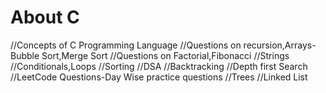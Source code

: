 # About C
//Concepts of C Programming Language
//Questions on recursion,Arrays-Bubble Sort,Merge Sort
//Questions on Factorial,Fibonacci
//Strings
//Conditionals,Loops
//Sorting
//DSA
//Backtracking
//Depth first Search
//LeetCode Questions-Day Wise practice questions
//Trees
//Linked List
